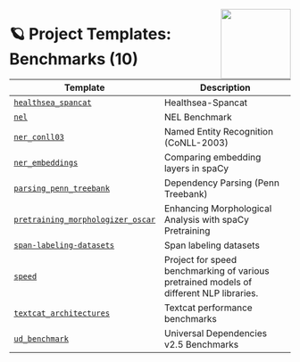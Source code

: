 <a href="https://explosion.ai"><img src="https://explosion.ai/assets/img/logo.svg" width="125" height="125" align="right" /></a>

# 🪐 Project Templates: Benchmarks (10)

| Template | Description |
| --- | --- |
| [`healthsea_spancat`](healthsea_spancat) | Healthsea-Spancat |
| [`nel`](nel) | NEL Benchmark |
| [`ner_conll03`](ner_conll03) | Named Entity Recognition (CoNLL-2003) |
| [`ner_embeddings`](ner_embeddings) | Comparing embedding layers in spaCy |
| [`parsing_penn_treebank`](parsing_penn_treebank) | Dependency Parsing (Penn Treebank) |
| [`pretraining_morphologizer_oscar`](pretraining_morphologizer_oscar) | Enhancing Morphological Analysis with spaCy Pretraining |
| [`span-labeling-datasets`](span-labeling-datasets) | Span labeling datasets |
| [`speed`](speed) | Project for speed benchmarking of various pretrained models of different NLP libraries. |
| [`textcat_architectures`](textcat_architectures) | Textcat performance benchmarks |
| [`ud_benchmark`](ud_benchmark) | Universal Dependencies v2.5 Benchmarks |